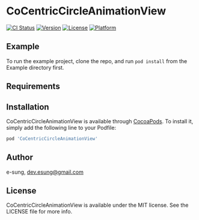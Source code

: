 # CoCentricCircleAnimationView

[![CI Status](https://img.shields.io/travis/e-sung/CoCentricCircleAnimationView.svg?style=flat)](https://travis-ci.org/e-sung/CoCentricCircleAnimationView)
[![Version](https://img.shields.io/cocoapods/v/CoCentricCircleAnimationView.svg?style=flat)](https://cocoapods.org/pods/CoCentricCircleAnimationView)
[![License](https://img.shields.io/cocoapods/l/CoCentricCircleAnimationView.svg?style=flat)](https://cocoapods.org/pods/CoCentricCircleAnimationView)
[![Platform](https://img.shields.io/cocoapods/p/CoCentricCircleAnimationView.svg?style=flat)](https://cocoapods.org/pods/CoCentricCircleAnimationView)

## Example

To run the example project, clone the repo, and run `pod install` from the Example directory first.

## Requirements

## Installation

CoCentricCircleAnimationView is available through [CocoaPods](https://cocoapods.org). To install
it, simply add the following line to your Podfile:

```ruby
pod 'CoCentricCircleAnimationView'
```

## Author

e-sung, dev.esung@gmail.com

## License

CoCentricCircleAnimationView is available under the MIT license. See the LICENSE file for more info.
